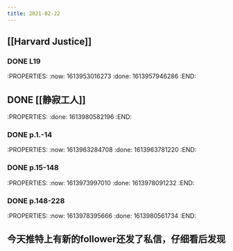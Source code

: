 ```yaml
---
title: 2021-02-22
---
```


## [[Harvard Justice]]
### DONE L19
:PROPERTIES:
:now: 1613953016273
:done: 1613957946286
:END:
## DONE [[静寂工人]] 
:PROPERTIES:
:done: 1613980582196
:END:
### DONE p.1.-14
:PROPERTIES:
:now: 1613963284708
:done: 1613963781220
:END:
### DONE p.15-148
:PROPERTIES:
:now: 1613973997010
:done: 1613978091232
:END:
### DONE p.148-228
:PROPERTIES:
:now: 1613978395666
:done: 1613980561734
:END:
## 今天推特上有新的follower还发了私信，仔细看后发现

